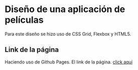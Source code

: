 # Diseño de una aplicación de películas

Para este diseño se hizo uso de CSS Grid, Flexbox y HTML5.

## Link de la página
Haciendo uso de Github Pages. El link de la página. [click aquí](https://mauroquinteros.github.io/movie-design)